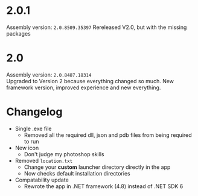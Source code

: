 # 2.0.1
Assembly version: `2.0.8509.35397`
Rereleased V2.0, but with the missing packages

# 2.0
Assembly version: `2.0.8487.18314`  
Upgraded to Version 2 because everything changed so much. New framework version, improved experience and new everything.

# Changelog
* Single .exe file
  * Removed all the required dll, json and pdb files from being required to run
* New icon
  * Don't judge my photoshop skills
* Removed `location.txt`
  * Change your **custom** launcher directory directly in the app
  * Now checks default installation directories
* Compatability update
  * Rewrote the app in .NET framework (4.8) instead of .NET SDK 6
